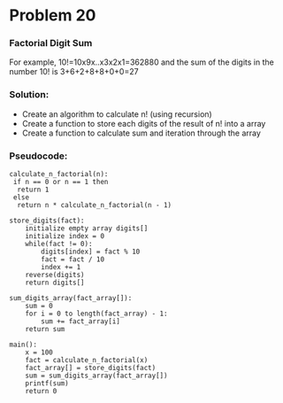 # Problem 20

### Factorial Digit Sum

For example, 10!=10x9x..x3x2x1=362880 and the sum of the digits in the number 10! is 3+6+2+8+8+0+0=27

### Solution:
- Create an algorithm to calculate n! (using recursion)
- Create a function to store each digits of the result of n! into a array
- Create a function to calculate sum and iteration through the array

### Pseudocode:
```
calculate_n_factorial(n):
 if n == 0 or n == 1 then
  return 1 
 else 
  return n * calculate_n_factorial(n - 1)

store_digits(fact):
    initialize empty array digits[]
    initialize index = 0
    while(fact != 0):
        digits[index] = fact % 10       
        fact = fact / 10            
        index += 1 
    reverse(digits)                     
    return digits[]

sum_digits_array(fact_array[]):
    sum = 0
    for i = 0 to length(fact_array) - 1:
        sum += fact_array[i]
    return sum

main():
    x = 100
    fact = calculate_n_factorial(x)
    fact_array[] = store_digits(fact) 
    sum = sum_digits_array(fact_array[])
    printf(sum) 
    return 0
```
